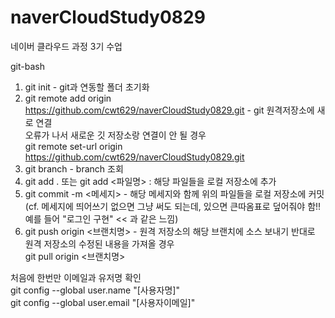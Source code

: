 # naverCloudStudy0829
네이버 클라우드 과정 3기 수업


git-bash  

1. git init - git과 연동할 폴더 초기화
2. git remote add origin https://github.com/cwt629/naverCloudStudy0829.git - git 원격저장소에 새로 연결  
오류가 나서 새로운 깃 저장소랑 연결이 안 될 경우  
git remote set-url origin https://github.com/cwt629/naverCloudStudy0829.git
3. git branch - branch 조회
4. git add . 또는 git add <파일명> : 해당 파일들을 로컬 저장소에 추가
5. git commit -m <메세지> - 해당 메세지와 함께 위의 파일들을 로컬 저장소에 커밋 (cf. 메세지에 띄어쓰기 없으면 그냥 써도 되는데, 있으면 큰따옴표로 덮어줘야 함!! 예를 들어 "로그인 구현" << 과 같은 느낌)
6. git push origin <브랜치명> - 원격 저장소의 해당 브랜치에 소스 보내기
반대로 원격 저장소의 수정된 내용을 가져올 경우  
git pull origin <브랜치명>  
  
처음에 한번만 이메일과 유저명 확인  
git config --global user.name "[사용자명]"  
git config --global user.email "[사용자이메일]"  
